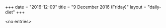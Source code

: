 +++
date = "2016-12-09"
title = "9 December 2016 (Friday)"
layout = "daily-diet"
+++


\<no entries\>
